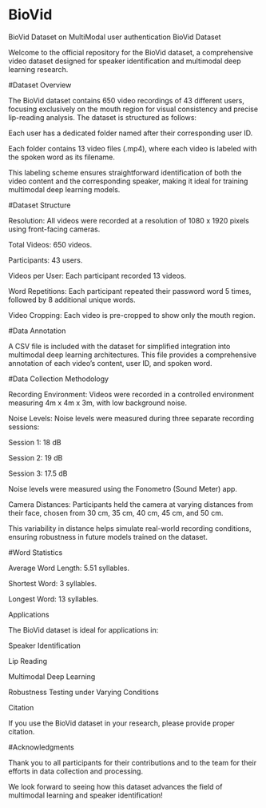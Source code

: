 # BioVid
BioVid Dataset on MultiModal user authentication
BioVid Dataset

Welcome to the official repository for the BioVid dataset, a comprehensive video dataset designed for speaker identification and multimodal deep learning research.

#Dataset Overview

The BioVid dataset contains 650 video recordings of 43 different users, focusing exclusively on the mouth region for visual consistency and precise lip-reading analysis. The dataset is structured as follows:

Each user has a dedicated folder named after their corresponding user ID.

Each folder contains 13 video files (.mp4), where each video is labeled with the spoken word as its filename.

This labeling scheme ensures straightforward identification of both the video content and the corresponding speaker, making it ideal for training multimodal deep learning models.

#Dataset Structure

Resolution: All videos were recorded at a resolution of 1080 x 1920 pixels using front-facing cameras.

Total Videos: 650 videos.

Participants: 43 users.

Videos per User: Each participant recorded 13 videos.

Word Repetitions: Each participant repeated their password word 5 times, followed by 8 additional unique words.

Video Cropping: Each video is pre-cropped to show only the mouth region.

#Data Annotation

A CSV file is included with the dataset for simplified integration into multimodal deep learning architectures. This file provides a comprehensive annotation of each video’s content, user ID, and spoken word.

#Data Collection Methodology

Recording Environment: Videos were recorded in a controlled environment measuring 4m x 4m x 3m, with low background noise.

Noise Levels: Noise levels were measured during three separate recording sessions:

Session 1: 18 dB

Session 2: 19 dB

Session 3: 17.5 dB

Noise levels were measured using the Fonometro (Sound Meter) app.

Camera Distances: Participants held the camera at varying distances from their face, chosen from 30 cm, 35 cm, 40 cm, 45 cm, and 50 cm.

This variability in distance helps simulate real-world recording conditions, ensuring robustness in future models trained on the dataset.

#Word Statistics

Average Word Length: 5.51 syllables.

Shortest Word: 3 syllables.

Longest Word: 13 syllables.

Applications

The BioVid dataset is ideal for applications in:

Speaker Identification

Lip Reading

Multimodal Deep Learning

Robustness Testing under Varying Conditions

Citation

If you use the BioVid dataset in your research, please provide proper citation.

#Acknowledgments

Thank you to all participants for their contributions and to the team for their efforts in data collection and processing.

We look forward to seeing how this dataset advances the field of multimodal learning and speaker identification!


